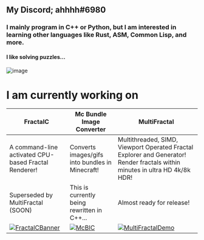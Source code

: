 ## My Discord; ahhhh#6980
### I mainly program in C++ or Python, but I am interested in learning other languages like Rust, ASM, Common Lisp, and more.
#### I like solving puzzles...
![image](https://projecteuler.net/profile/ahhhh6980.png)
# I am currently working on
| FractalC | Mc Bundle Image Converter | MultiFractal |
|----------|---------------------------| ------------ |
| A command-line activated CPU-based Fractal Renderer!| Converts images/gifs into bundles in Minecraft!| Multithreaded, SIMD, Viewport Operated Fractal Explorer and Generator! Render fractals within minutes in ultra HD 4k/8k HDR! |
|Superseded by MultiFractal (SOON)|This is currently being rewritten in C++...| Almost ready for release! |
|[![FractalCBanner](https://ninja.dog/24RWVN.png)](https://github.com/ahhhh6980/FractalC)|[![McBIC](https://ninja.dog/jrUYHH.png)](https://github.com/ahhhh6980/McBundleImageConverter)| [![MultiFractalDemo](https://ninja.dog/EqAMTO.jpg)]() |
